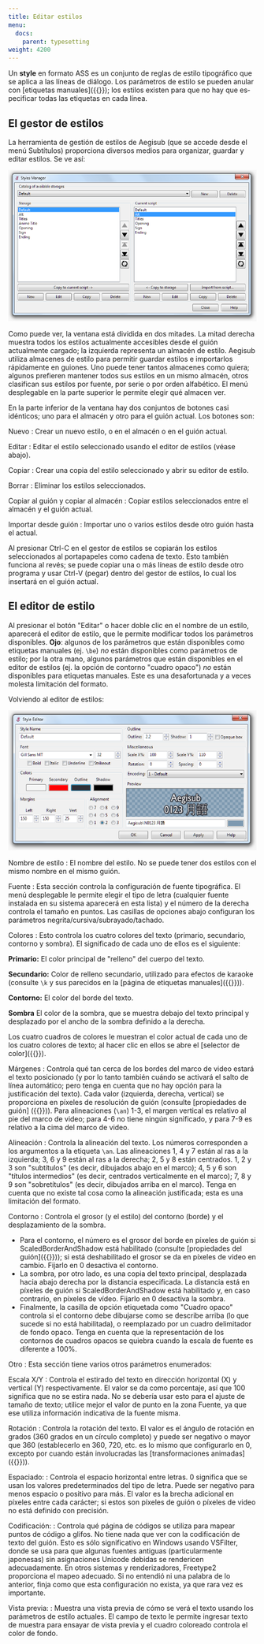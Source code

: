 ```yaml
---
title: Editar estilos
menu:
  docs:
    parent: typesetting
weight: 4200
---
```


Un **style** en formato ASS es un conjunto de reglas de estilo tipográfico que se aplica a las líneas de diálogo. Los parámetros de estilo se pueden anular con
[etiquetas manuales]({{<relref path="ASS_Tags" lang="en">}}); los estilos existen para que no hay que especificar todas las etiquetas en cada línea.

## El gestor de estilos

La herramienta de gestión de estilos de Aegisub (que se accede desde el menú Subtítulos) proporciona diversos medios para organizar, guardar y editar estilos. Se ve así:

![Style_manager](/img/3.2/Style_manager.png#center)

Como puede ver, la ventana está dividida en dos mitades. La mitad derecha muestra todos los estilos actualmente accesibles desde el guión actualmente cargado; la izquierda representa un almacén de estilo. Aegisub utiliza almacenes de estilo para permitir guardar estilos e importarlos rápidamente en guiones. Uno puede tener tantos almacenes como quiera; algunos prefieren mantener todos sus estilos en un mismo almacén, otros clasifican sus estilos por fuente, por serie o por orden alfabético. El menú desplegable en la parte superior le permite elegir qué almacen ver.

En la parte inferior de la ventana hay dos conjuntos de botones casi idénticos; uno para el almacén y otro para el guión actual. Los botones son:

Nuevo
: Crear un nuevo estilo, o en el almacén o en el guión actual.

Editar
: Editar el estilo seleccionado usando el editor de estilos (véase abajo).

Copiar
: Crear una copia del estilo seleccionado y abrir su editor de estilo.

Borrar
: Eliminar los estilos seleccionados.

Copiar al guión y copiar al almacén
: Copiar estilos seleccionados entre el almacén y el guión actual.

Importar desde guión
: Importar uno o varios estilos desde otro guión hasta el actual.

Al presionar Ctrl-C en el gestor de estilos se copiarán los estilos seleccionados al portapapeles como cadena de texto. Esto también funciona al revés; se puede copiar una o más líneas de estilo desde otro programa y usar Ctrl-V (pegar) dentro del gestor de estilos, lo cual los insertará en el guión actual.

## El editor de estilo

Al presionar el botón "Editar" o hacer doble clic en el nombre de un estilo, aparecerá el editor de estilo, que le permite modificar todos los parámetros disponibles. **Ojo**: algunos de los parámetros que están disponibles como etiquetas manuales (ej. `\be`) _no_ están disponibles como parámetros de estilo; por la otra mano, algunos parámetros que están disponibles en el editor de estilos (ej. la opción de contorno "cuadro opaco") _no_ están disponibles para etiquetas manuales. Este es una desafortunada y a veces molesta limitación del formato.

Volviendo al editor de estilos:

![Editor de estilos](/img/3.2/Style_editor.png#center)

Nombre de estilo
: El nombre del estilo. No se puede tener dos estilos con el mismo nombre en el mismo guión.

Fuente
: Esta sección controla la configuración de fuente tipográfica. El menú desplegable le permite elegir el tipo de letra (cualquier fuente instalada en su sistema aparecerá en esta lista) y el número de la derecha controla el tamaño en puntos. Las casillas de opciones abajo configuran los parámetros negrita/cursiva/subrayado/tachado.

Colores
: Esto controla los cuatro colores del texto (primario, secundario, contorno y sombra). El significado de cada uno de ellos es el siguiente:

   **Primario:**
   El color principal de "relleno" del cuerpo del texto.

   **Secundario:**
   Color de relleno secundario, utilizado para efectos de karaoke (consulte `\k` y sus parecidos en la [página de etiquetas manuales]({{<relref path="ASS_Tags#karaokeeffect" lang="en">}})).

   **Contorno:**
   El color del borde del texto.

   **Sombra**
   El color de la sombra, que se muestra debajo del texto principal y desplazado por el ancho de la sombra definido a la derecha.

   Los cuatro cuadros de colores le muestran el color actual de cada uno de los cuatro colores de texto; al hacer clic en ellos se abre el [selector de color]({{<relref path="Colour_Picker" lang="en">}}).

Márgenes
: Controla qué tan cerca de los bordes del marco de video estará el texto posicionado (y por lo tanto también cuándo se activará el salto de línea automático; pero tenga en cuenta que no hay opción para la justificación del texto). Cada valor (izquierda, derecha, vertical) se proporciona en píxeles de resolución de guión (consulte [propiedades de guión] ({{<relref path="Properties" lang="en">}})). Para alineaciones (`\an`) 1-3, el margen vertical es relativo al pie del marco de video; para 4-6 no tiene ningún significado, y para 7-9 es relativo a la cima del marco de video.

Alineación
: Controla la alineación del texto. Los números corresponden a los argumentos a la etiqueta `\an`. Las alineaciones 1, 4 y 7 están al ras a la izquierda; 3, 6 y 9 están al ras a la derecha; 2, 5 y 8 están centrados. 1, 2 y 3 son "subtítulos" (es decir, dibujados abajo en el marco); 4, 5 y 6 son "títulos intermedios" (es decir, centrados verticalmente en el marco); 7, 8 y 9 son "sobretítulos" (es decir, dibujados arriba en el marco). Tenga en cuenta que no existe tal cosa como la alineación justificada; esta es una limitación del formato.

Contorno
: Controla el grosor (y el estilo) del contorno (borde) y el desplazamiento de la sombra.

   - Para el contorno, el número es el grosor del borde en píxeles de guión si ScaledBorderAndShadow está habilitado (consulte [propiedades del guión]({{<relref path="Properties" lang="en">}})); si está deshabilitado el grosor se da en píxeles de video en cambio. Fijarlo en 0 desactiva el contorno.
   - La sombra, por otro lado, es una copia del texto principal, desplazada hacia abajo derecha por la distancia especificada. La distancia está en píxeles de guión si ScaledBorderAndShadow está habilitado y, en caso contrario, en píxeles de vídeo. Fijarlo en 0 desactiva la sombra.
   - Finalmente, la casilla de opción etiquetada como "Cuadro opaco" controla si el contorno debe dibujarse como se describe arriba (lo que sucede si no está habilitada), o reemplazado por un cuadro delimitador de fondo opaco. Tenga en cuenta que la representación de los contornos de cuadros opacos se quiebra cuando la escala de fuente es diferente a 100%.

Otro
: Esta sección tiene varios otros parámetros enumerados:

   Escala X/Y
   : Controla el estirado del texto en dirección horizontal (X) y vertical (Y) respectivamente. El valor se da como porcentaje, así que 100 significa que no se estira nada. No se debería usar esto para el ajuste de tamaño de texto; utilice mejor el valor de punto en la zona Fuente, ya que ese utiliza información indicativa de la fuente misma.

   Rotación
   : Controla la rotación del texto. El valor es el ángulo de rotación en grados (360 grados en un círculo completo) y puede ser negativo o mayor que 360 (establecerlo en 360, 720, etc. es lo mismo que configurarlo en 0, excepto por cuando están involucradas las [transformaciones animadas]({{<relref path="ASS_Tags#animatedtransform" lang="en">}})).

   Espaciado:
   : Controla el espacio horizontal entre letras. 0 significa que se usan los valores predeterminados del tipo de letra. Puede ser negativo para menos espacio o positivo para más. El valor es la brecha adicional en píxeles entre cada carácter; si estos son píxeles de guión o píxeles de video no está definido con precisión.

   Codificación:
   : Controla qué página de códigos se utiliza para mapear puntos de código a glifos. No tiene nada que ver con la codificación de texto del guión. Esto es sólo significativo en Windows usando VSFilter, donde se usa para que algunas fuentes antiguas (particularmente japonesas) sin asignaciones Unicode debidas se rendericen adecuadamente. En otros sistemas y renderizadores, Freetype2 proporciona el mapeo adecuado. Si no entendió ni una palabra de lo anterior, finja como que esta configuración no exista, ya que rara vez es importante.

   Vista previa:
   : Muestra una vista previa de cómo se verá el texto usando los parámetros de estilo actuales. El campo de texto le permite ingresar texto de muestra para ensayar de vista previa y el cuadro coloreado controla el color de fondo.
   